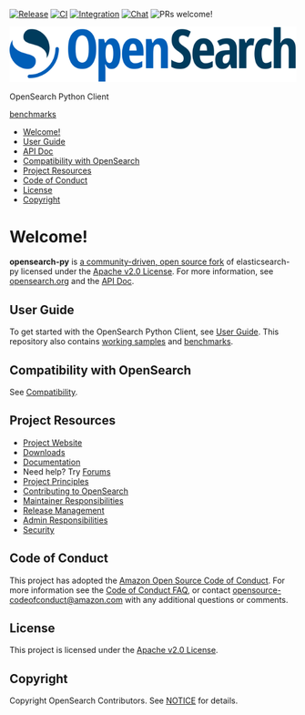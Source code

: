 
[![Release](https://github.com/opensearch-project/opensearch-py/actions/workflows/unified-release.yml/badge.svg)](https://github.com/opensearch-project/opensearch-py/actions/workflows/unified-release.yml)
[![CI](https://github.com/opensearch-project/opensearch-py/actions/workflows/ci.yml/badge.svg)](https://github.com/opensearch-project/opensearch-py/actions/workflows/ci.yml)
[![Integration](https://github.com/opensearch-project/opensearch-py/actions/workflows/integration.yml/badge.svg)](https://github.com/opensearch-project/opensearch-py/actions/workflows/integration.yml)
[![Chat](https://img.shields.io/badge/chat-on%20forums-blue)](https://discuss.opendistrocommunity.dev/c/clients/)
![PRs welcome!](https://img.shields.io/badge/PRs-welcome!-success)

![OpenSearch logo](https://github.com/opensearch-project/opensearch-py/raw/main/OpenSearch.svg)

OpenSearch Python Client

[benchmarks](./benchmarks)

- [Welcome!](https://github.com/opensearch-project/opensearch-py#welcome)
- [User Guide](https://github.com/opensearch-project/opensearch-py#user-guide)
- [API Doc](https://opensearch-project.github.io/opensearch-py/)
- [Compatibility with OpenSearch](https://github.com/opensearch-project/opensearch-py#compatibility-with-opensearch)
- [Project Resources](https://github.com/opensearch-project/opensearch-py#project-resources)
- [Code of Conduct](https://github.com/opensearch-project/opensearch-py#code-of-conduct)
- [License](https://github.com/opensearch-project/opensearch-py#license)
- [Copyright](https://github.com/opensearch-project/opensearch-py#copyright)

# Welcome!

**opensearch-py** is [a community-driven, open source fork](https://aws.amazon.com/blogs/opensource/introducing-opensearch/)
of elasticsearch-py licensed under the [Apache v2.0 License](https://github.com/opensearch-project/opensearch-py/blob/main/LICENSE.txt). 
For more information, see [opensearch.org](https://opensearch.org/) and the [API Doc](https://opensearch-project.github.io/opensearch-py/).

## User Guide

To get started with the OpenSearch Python Client, see [User Guide](https://github.com/opensearch-project/opensearch-py/blob/main/USER_GUIDE.md). This repository also contains [working samples](https://github.com/opensearch-project/opensearch-py/tree/main/samples) and [benchmarks](https://github.com/opensearch-project/opensearch-py/tree/main/benchmarks).

## Compatibility with OpenSearch

See [Compatibility](https://github.com/opensearch-project/opensearch-py/blob/main/COMPATIBILITY.md).

## Project Resources

* [Project Website](https://opensearch.org/)
* [Downloads](https://opensearch.org/downloads.html)
* [Documentation](https://opensearch.org/docs/latest/clients/python/)
* Need help? Try [Forums](https://discuss.opendistrocommunity.dev/)
* [Project Principles](https://opensearch.org/#principles)
* [Contributing to OpenSearch](https://github.com/opensearch-project/opensearch-py/blob/main/CONTRIBUTING.md)
* [Maintainer Responsibilities](https://github.com/opensearch-project/opensearch-py/blob/main/MAINTAINERS.md)
* [Release Management](https://github.com/opensearch-project/opensearch-py/blob/main/RELEASING.md)
* [Admin Responsibilities](https://github.com/opensearch-project/opensearch-py/blob/main/ADMINS.md)
* [Security](https://github.com/opensearch-project/opensearch-py/blob/main/SECURITY.md)

## Code of Conduct

This project has adopted the 
[Amazon Open Source Code of Conduct](https://github.com/opensearch-project/opensearch-py/blob/main/CODE_OF_CONDUCT.md).
For more information see the [Code of Conduct FAQ](https://aws.github.io/code-of-conduct-faq), or contact 
[opensource-codeofconduct@amazon.com](mailto:opensource-codeofconduct@amazon.com) with any additional questions or comments.

## License

This project is licensed under the
[Apache v2.0 License](https://github.com/opensearch-project/opensearch-py/blob/main/LICENSE.txt).

## Copyright

Copyright OpenSearch Contributors. See 
[NOTICE](https://github.com/opensearch-project/opensearch-py/blob/main/NOTICE.txt) for details.
